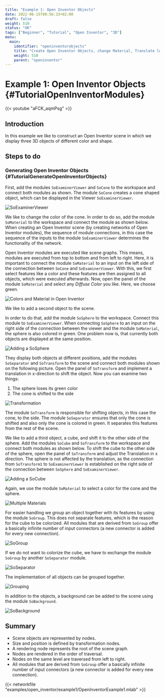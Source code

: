 ```yaml
---
title: "Example 1: Open Inventor Objects"
date: 2022-06-15T08:56:33+02:00
draft: false
weight: 510
status: "OK"
tags: ["Beginner", "Tutorial", "Open Inventor", "3D"]
menu: 
  main:
    identifier: "openinventorobjects"
    title: "Create Open Inventor Objects, change Material, Translate location in 3D and general explanation about Scene Graphs."
    weight: 510
    parent: "openinventor"
---
```


# Example 1: Open Inventor Objects {#TutorialOpenInventorModules}

{{< youtube "aFCK_aqmPsg" >}}

## Introduction
In this example we like to construct an Open Inventor scene in which we display three 3D objects of different color and shape.

## Steps to do
### Generating Open Inventor Objects {#TutorialGenerateOpenInventorObjects}

First, add the modules `SoExaminerViewer` and `SoCone` to the workspace and connect both modules as shown. The module `SoCone` creates a cone shaped object, which can be displayed in the Viewer `SoExaminerViewer`.

![SoExaminerViewer](/images/tutorials/openinventor/OI1_01.png "SoExaminerViewer")

We like to change the color of the cone. In order to do so, add the module `SoMaterial` to the workspace and connect the module as shown below. When creating an Open Inventor scene (by creating networks of Open Inventor modules), the sequence of module connections, in this case the sequence of the inputs to the module `SoExaminerViewer` determines the functionality of the network.

Open Inventor modules are executed like scene graphs. This means, modules are executed from top to bottom and from left to right. Here, it is important to connect the module `SoMaterial` to an input on the left side of the connection between `SoCone` and `SoExaminerViewer`. With this, we first select features like a color and these features are then assigned to all objects, which were executed afterwards. Now, open the panel of the module `SoMaterial` and select any *Diffuse Color* you like. Here, we choose green.

![Colors and Material in Open Inventor](/images/tutorials/openinventor/OI1_02.png "Colors and Material in Open Inventor")

We like to add a second object to the scene.

In order to do that, add the module `SoSphere` to the workspace. Connect this module to `SoExaminerViewer`. When connecting `SoSphere` to an input on the right side of the connection between the viewer and the module `SoMaterial`, the sphere is also colored in green. One problem now is, that currently both objects are displayed at the same position.

![Adding a SoSphere](/images/tutorials/openinventor/OI1_03.png "Adding a SoSphere")

They display both objects at different positions, add the modules `SoSeparator` and `SoTransform` to the scene and connect both modules shown on the following picture. Open the panel of `SoTransform` and implement a translation in x-direction to shift the object. Now you can examine two things:

1. The sphere loses its green color
2. The cone is shifted to the side

![Transformation](/images/tutorials/openinventor/OI1_05.png "Transformation")

The module `SoTransform` is responsible for shifting objects, in this case the cone, to the side. The module `SoSeparator` ensures that only the cone is shifted and also only the cone is colored in green. It separates this features from the rest of the scene.

We like to add a third object, a cube, and shift it to the other side of the sphere. Add the modules `SoCube` and `SoTransform` to the workspace and connect both modules as shown below. To shift the cube to the other side of the sphere, open the panel of `SoTransform` and adjust the Translation in x direction. The sphere is not affected by the translation, as the connection from `SoTransform1` to `SoExaminerViewer` is established on the right side of the connection between `SoSphere` and `SoExaminerViewer`.

![Adding a SoCube](/images/tutorials/openinventor/OI1_07.png "Adding a SoCube")

Again, we use the module `SoMaterial` to select a color for the cone and the sphere.

![Multiple Materials](/images/tutorials/openinventor/OI1_08.png "Multiple Materials")

For easier handling we group an object together with its features by using the module `SoGroup`. This does not separate features, which is the reason for the cube to be colorized. All modules that are derived from `SoGroup` offer a basically infinite number of input connectors (a new connector is added for every new connection).

![SoGroup](/images/tutorials/openinventor/OI1_09.png "SoGroup")

If we do not want to colorize the cube, we have to exchange the module `SoGroup` by another `SoSeparator` module.

![SoSeparator](/images/tutorials/openinventor/OI1_10.png "SoSeparator")

The implementation of all objects can be grouped together.

![Grouping](/images/tutorials/openinventor/OI1_11.png "Grouping")

In addition to the objects, a background can be added to the scene using the module `SoBackground`.

![SoBackground](/images/tutorials/openinventor/OI1_12.png "SoBackground")

## Summary
* Scene objects are represented by nodes.
* Size and position is defined by transformation nodes.
* A rendering node represents the root of the scene graph.
* Nodes are rendered in the order of traversal.
* Nodes on the same level are traversed from left to right.
* All modules that are derived from `SoGroup` offer a basically infinite number of input connectors (a new connector is added for every new connection).

{{< networkfile "examples/open_inventor/example1/OpenInventorExample1.mlab" >}}
